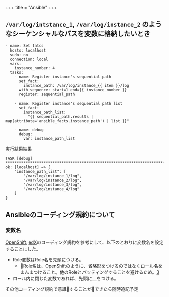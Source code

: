 +++
title = "Ansible"
+++

## `/var/log/intstance_1`, `/var/log/instance_2` のようなシーケンシャルなパスを変数に格納したいとき

```
- name: Set fatcs
  hosts: localhost
  sudo: no
  connection: local
  vars:
    instance_number: 4
  tasks:
    - name: Register instance's sequential path
      set_fact: 
        instance_path: /var/log/instance_{{ item }}/log
      with_sequence: start=1 end={{ instance_number }}
      register: sequential_path

    - name: Register instance's sequential path list
      set_fact:
        instance_path_list: 
          "{{ sequential_path.results | map(attribute='ansible_facts.instance_path') | list }}"
        
    - name: debug
      debug: 
        var: instance_path_list
```

実行結果結果

```
TASK [debug] **************************************************************************************************************************************************************************************************************************************************************************************************
ok: [localhost] => {
    "instance_path_list": [
        "/var/log/instance_1/log",
        "/var/log/instance_2/log",
        "/var/log/instance_3/log",
        "/var/log/instance_4/log"
    ]
}
```

## Ansibleのコーディング規約について

### 変数名

[OpenShift][1], [edX][2]のコーディング規約を参考にして、以下のとおりに変数名を設定することにした。

* Role変数はRole名を先頭につける。
  * Role名は、OpenShiftのように、省略形をつけるのではなくロール名をまんまつけること。他のRoleとバッティングすることを避けるため。[3]
* ロール内に閉じた変数であれば、先頭に`__`をつける。

その他コーディング規約で意識することができたら随時追記予定

[1]: https://github.com/openshift/openshift-ansible/blob/master/docs/style_guide.adoc#role-name-prefix-conflicts
[2]: https://openedx.atlassian.net/wiki/spaces/OpenOPS/pages/26837527/Ansible+Code+Conventions
[3]: http://tdoc.info/blog/2014/10/09/ansible_coding.html